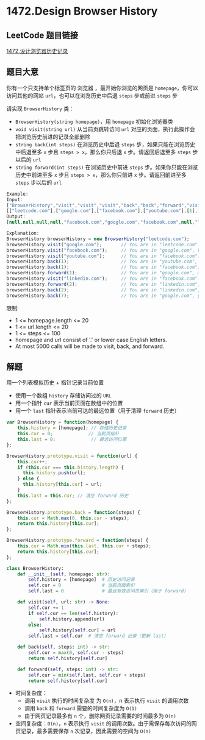 # 1472.Design Browser History

## LeetCode 题目链接

[1472.设计浏览器历史记录](https://leetcode.cn/problems/design-browser-history/)

## 题目大意

你有一个只支持单个标签页的 浏览器 ，最开始你浏览的网页是 `homepage`，你可以访问其他的网站 `url`，也可以在浏览历史中后退 `steps` 步或前进 `steps` 步

请实现 `BrowserHistory` 类：
- `BrowserHistory(string homepage)`，用 `homepage` 初始化浏览器类
- `void visit(string url)` 从当前页跳转访问 `url` 对应的页面，执行此操作会把浏览历史前进的记录全部删除
- `string back(int steps)` 在浏览历史中后退 `steps` 步，如果只能在浏览历史中后退至多 `x` 步且 `steps > x`，那么你只后退 `x` 步。请返回后退至多 `steps` 步以后的 `url` 
- `string forward(int steps)` 在浏览历史中前进 `steps` 步。如果你只能在浏览历史中前进至多 `x` 步且 `steps > x`，那么你只前进 `x` 步。请返回前进至多 `steps` 步以后的 `url` 

```js
Example:
Input:
["BrowserHistory","visit","visit","visit","back","back","forward","visit","forward","back","back"]
[["leetcode.com"],["google.com"],["facebook.com"],["youtube.com"],[1],[1],[1],["linkedin.com"],[2],[2],[7]]
Output:
[null,null,null,null,"facebook.com","google.com","facebook.com",null,"linkedin.com","google.com","leetcode.com"]

Explanation:
BrowserHistory browserHistory = new BrowserHistory("leetcode.com");
browserHistory.visit("google.com");       // You are in "leetcode.com". Visit "google.com"
browserHistory.visit("facebook.com");     // You are in "google.com". Visit "facebook.com"
browserHistory.visit("youtube.com");      // You are in "facebook.com". Visit "youtube.com"
browserHistory.back(1);                   // You are in "youtube.com", move back to "facebook.com" return "facebook.com"
browserHistory.back(1);                   // You are in "facebook.com", move back to "google.com" return "google.com"
browserHistory.forward(1);                // You are in "google.com", move forward to "facebook.com" return "facebook.com"
browserHistory.visit("linkedin.com");     // You are in "facebook.com". Visit "linkedin.com"
browserHistory.forward(2);                // You are in "linkedin.com", you cannot move forward any steps.
browserHistory.back(2);                   // You are in "linkedin.com", move back two steps to "facebook.com" then to "google.com". return "google.com"
browserHistory.back(7);                   // You are in "google.com", you can move back only one step to "leetcode.com". return "leetcode.com"
```

限制:
- 1 <= homepage.length <= 20
- 1 <= url.length <= 20
- 1 <= steps <= 100
- homepage and url consist of  '.' or lower case English letters.
- At most 5000 calls will be made to visit, back, and forward.

## 解题

用一个列表模拟历史 + 指针记录当前位置
- 使用一个数组 `history` 存储访问过的 `URL`
- 用一个指针 `cur` 表示当前页面在数组中的位置
- 用一个 `last` 指针表示当前可达的最远位置（用于清理 `forward` 历史）

```js
var BrowserHistory = function(homepage) {
    this.history = [homepage]; // 存储历史记录
    this.cur = 0;             // 当前页指针
    this.last = 0;             // 最远访问位置
};

BrowserHistory.prototype.visit = function(url) {
    this.cur++;
    if (this.cur === this.history.length) {
      this.history.push(url);
    } else {
      this.history[this.cur] = url;
    }
    this.last = this.cur; // 清空 forward 历史
};

BrowserHistory.prototype.back = function(steps) {
    this.cur = Math.max(0, this.cur - steps);
    return this.history[this.cur];
};

BrowserHistory.prototype.forward = function(steps) {
    this.cur = Math.min(this.last, this.cur + steps);
    return this.history[this.cur];
};
```
```python
class BrowserHistory:
    def __init__(self, homepage: str):
        self.history = [homepage]  # 历史访问记录
        self.cur = 0               # 当前页面索引
        self.last = 0              # 最远有效访问页索引（用于 forward）

    def visit(self, url: str) -> None:
        self.cur += 1
        if self.cur == len(self.history):
            self.history.append(url)
        else:
            self.history[self.cur] = url
        self.last = self.cur  # 清空 forward 记录（更新 last）

    def back(self, steps: int) -> str:
        self.cur = max(0, self.cur - steps)
        return self.history[self.cur]

    def forward(self, steps: int) -> str:
        self.cur = min(self.last, self.cur + steps)
        return self.history[self.cur]
```

- 时间复杂度：
  - 调用 `visit` 执行的时间复杂度 为 `O(n)`，n 表示执行 `visit` 的调用次数
  - 调用 `back` 和 `forward` 需要的时间复杂度为 `O(1)`
  - 由于网页记录最多有 `n` 个，删除网页记录需要的时间最多为 `O(n)`
- 空间复杂度：`O(n)`，`n` 表示执行 `visit` 的调用次数。由于需保存每次访问的网页记录，最多需要保存 `n` 次记录，因此需要的空间为 `O(n)`